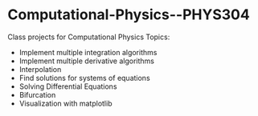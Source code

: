 # Computational-Physics--PHYS304

Class projects for Computational Physics
Topics:
- Implement multiple integration algorithms
- Implement multiple derivative algorithms
- Interpolation
- Find solutions for systems of equations
- Solving Differential Equations
- Bifurcation
- Visualization with matplotlib
